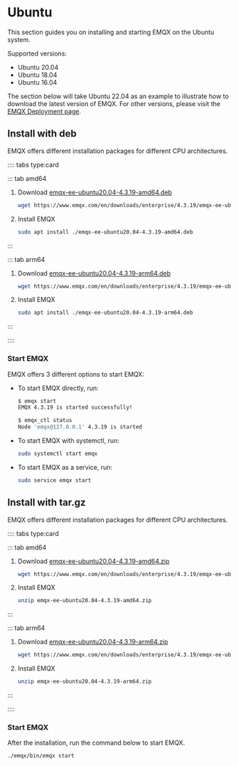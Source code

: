# Ubuntu

This section guides you on installing and starting EMQX on the Ubuntu system.

Supported versions:

- Ubuntu 20.04
- Ubuntu 18.04
- Ubuntu 16.04

The section below will take Ubuntu 22.04 as an example to illustrate how to download the latest version of EMQX. For other versions, please visit the [EMQX Deployment page](https://www.emqx.com/en/try?product=enterprise).

## Install with deb

EMQX offers different installation packages for different CPU architectures.

:::: tabs type:card

::: tab amd64

1. Download [emqx-ee-ubuntu20.04-4.3.19-amd64.deb](https://www.emqx.com/en/downloads/enterprise/4.3.19/emqx-ee-ubuntu20.04-4.3.19-amd64.deb)

   ```bash
   wget https://www.emqx.com/en/downloads/enterprise/4.3.19/emqx-ee-ubuntu20.04-4.3.19-amd64.deb
   ```

2. Install EMQX

   ```bash
   sudo apt install ./emqx-ee-ubuntu20.04-4.3.19-amd64.deb
   ```

:::

::: tab arm64

1. Download [emqx-ee-ubuntu20.04-4.3.19-arm64.deb](https://www.emqx.com/en/downloads/enterprise/4.3.19/emqx-ee-ubuntu20.04-4.3.19-arm64.deb)

   ```bash
   wget https://www.emqx.com/en/downloads/enterprise/4.3.19/emqx-ee-ubuntu20.04-4.3.19-arm64.deb
   ```

2. Install EMQX

   ```bash
   sudo apt install ./emqx-ee-ubuntu20.04-4.3.19-arm64.deb
   ```

:::

::::

### Start EMQX

EMQX offers 3 different options to start EMQX:

- To start EMQX directly, run:

  ```bash
  $ emqx start
  EMQX 4.3.19 is started successfully!
  
  $ emqx_ctl status
  Node 'emqx@127.0.0.1' 4.3.19 is started
  ```

- To start EMQX with systemctl, run:

  ```bash
  sudo systemctl start emqx
  ```

- To start EMQX as a service, run:

  ```bash
  sudo service emqx start
  ```

## Install with tar.gz

EMQX offers different installation packages for different CPU architectures.

:::: tabs type:card

::: tab amd64

1. Download [emqx-ee-ubuntu20.04-4.3.19-amd64.zip](https://www.emqx.com/en/downloads/enterprise/4.3.19/emqx-ee-ubuntu20.04-4.3.19-amd64.zip)

   ```bash
   wget https://www.emqx.com/en/downloads/enterprise/4.3.19/emqx-ee-ubuntu20.04-4.3.19-amd64.zip
   ```

2. Install EMQX

   ```bash
   unzip emqx-ee-ubuntu20.04-4.3.19-amd64.zip
   ```

:::

::: tab arm64

1. Download [emqx-ee-ubuntu20.04-4.3.19-arm64.zip](https://www.emqx.com/en/downloads/enterprise/4.3.19/emqx-ee-ubuntu20.04-4.3.19-arm64.zip)

   ```bash
   wget https://www.emqx.com/en/downloads/enterprise/4.3.19/emqx-ee-ubuntu20.04-4.3.19-arm64.zip
   ```

2. Install EMQX

   ```bash
   unzip emqx-ee-ubuntu20.04-4.3.19-arm64.zip
   ```

:::

::::

### Start EMQX

After the installation, run the command below to start EMQX.

```bash
./emqx/bin/emqx start
```